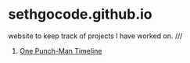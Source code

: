 # sethgocode.github.io
website to keep track of projects I have worked on.
///
1. [One Punch-Man Timeline](https://sethgocode.github.io/timeline/)
